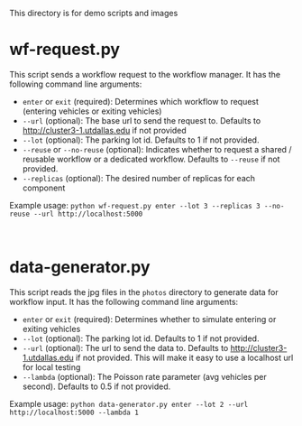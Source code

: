 This directory is for demo scripts and images

# wf-request.py

This script sends a workflow request to the workflow manager. It has the following command line arguments:

- `enter` or `exit` (required): Determines which workflow to request (entering vehicles or exiting vehicles)
- `--url` (optional): The base url to send the request to. Defaults to http://cluster3-1.utdallas.edu if not provided
- `--lot` (optional): The parking lot id. Defaults to 1 if not provided.
- `--reuse` or `--no-reuse` (optional): Indicates whether to request a shared / reusable workflow or a dedicated workflow. Defaults to `--reuse` if not provided.
- `--replicas` (optional): The desired number of replicas for each component

Example usage: `python wf-request.py enter --lot 3 --replicas 3 --no-reuse --url http://localhost:5000`

<br>

# data-generator.py

This script reads the jpg files in the `photos` directory to generate data for workflow input. It has the following command line arguments:


- `enter` or `exit` (required): Determines whether to simulate entering or exiting vehicles
- `--lot` (optional): The parking lot id. Defaults to 1 if not provided.
- `--url` (optional): The url to send the data to. Defaults to http://cluster3-1.utdallas.edu if not provided. This will make it easy to use a localhost url for local testing
- `--lambda` (optional): The Poisson rate parameter (avg vehicles per second). Defaults to 0.5 if not provided.

Example usage: `python data-generator.py enter --lot 2 --url http://localhost:5000 --lambda 1`

